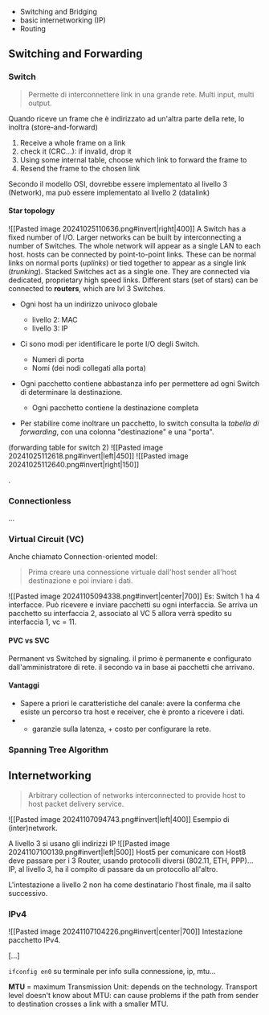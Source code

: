 - Switching and Bridging
- basic internetworking (IP)
- Routing 

## Switching and Forwarding 
### Switch 
> Permette di interconnettere link in una grande rete. Multi input, multi output. 

Quando riceve un frame che è indirizzato ad un'altra parte della rete, lo inoltra (store-and-forward)
1. Receive a whole frame on a link
2. check it (CRC...): if invalid, drop it 
3. Using some internal table, choose which link to forward the frame to
4. Resend the frame to the chosen link

Secondo il modello OSI, dovrebbe essere implementato al livello 3 (Network), ma può essere implementato al livello 2 (datalink)

#### Star topology 

![[Pasted image 20241025110636.png#invert|right|400]]
A Switch has a fixed number of I/O. Larger networks can be built by interconnecting a number of Switches. The whole network will appear as a single LAN to each host. 
hosts can be connected by point-to-point links. These can be normal links on normal ports (*uplinks*) or tied together to appear as a single link (*trunking*). 
Stacked Switches act as a single one. They are connected via dedicated, proprietary high speed links. Different stars (set of stars) can be connected to **routers**, which are lvl 3 Switches.

- Ogni host ha un indirizzo univoco globale
	- livello 2: MAC 
	- livello 3: IP 
- Ci sono modi per identificare le porte I/O degli Switch. 
	- Numeri di porta
	- Nomi (dei nodi collegati alla porta)

- Ogni pacchetto contiene abbastanza info per permettere ad ogni Switch di determinare la destinazione. 
	- Ogni pacchetto contiene la destinazione completa
- Per stabilire come inoltrare un pacchetto, lo switch consulta la *tabella di forwarding*, con una colonna "destinazione" e una "porta". 

(forwarding table for switch 2)
![[Pasted image 20241025112618.png#invert|left|450]]
![[Pasted image 20241025112640.png#invert|right|150]]

.
### Connectionless
...

### Virtual Circuit (VC)
Anche chiamato Connection-oriented model: 
> Prima creare una connessione virtuale dall'host sender all'host destinazione e poi inviare i dati. 

![[Pasted image 20241105094338.png#invert|center|700]]
Es: Switch 1 ha 4 interfacce. Può ricevere e inviare pacchetti su ogni interfaccia. 
Se arriva un pacchetto su interfaccia 2, associato al VC 5 allora verrà spedito su interfaccia 1, vc = 11. 

#### PVC vs SVC
Permanent vs Switched by signaling. il primo è permanente e configurato dall'amministratore di rete. il secondo va in base ai pacchetti che arrivano. 

#### Vantaggi
- Sapere a priori le caratteristiche del canale: avere la conferma che esiste un percorso tra host e receiver, che è pronto a ricevere i dati. 
- + garanzie sulla latenza, + costo per configurare la rete. 

### Spanning Tree Algorithm 

## Internetworking
> Arbitrary collection of networks interconnected to provide host to host packet delivery service. 

![[Pasted image 20241107094743.png#invert|left|400]]
Esempio di (inter)network. 

A livello 3 si usano gli indirizzi IP 
![[Pasted image 20241107100139.png#invert|left|500]]
Host5 per comunicare con Host8 deve passare per i 3 Router, usando protocolli diversi (802.11, ETH, PPP)...
IP, al livello 3, ha il compito di passare da un protocollo all'altro. 

L'intestazione a livello 2 non ha come destinatario l'host finale, ma il salto successivo. 

### IPv4
![[Pasted image 20241107104226.png#invert|center|700]]
Intestazione pacchetto IPv4. 

[...] 

`ifconfig en0` su terminale per info sulla connessione, ip, mtu...

**MTU** = maximum Transmission Unit: depends on the technology. 
Transport level doesn't know about MTU: can cause problems if the path from sender to destination crosses a link with a smaller MTU. 

